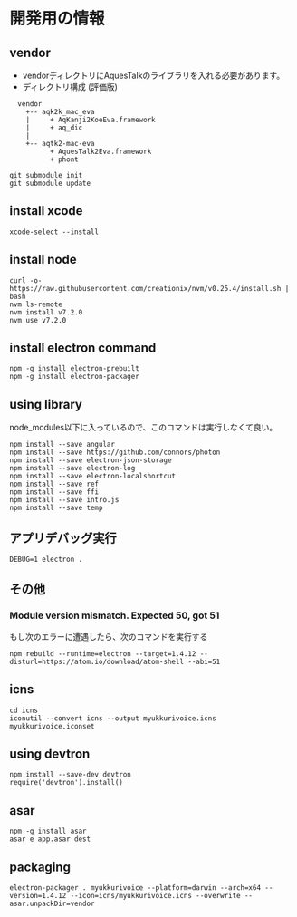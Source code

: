 # 開発用の情報
## vendor
* vendorディレクトリにAquesTalkのライブラリを入れる必要があります。
* ディレクトリ構成 (評価版)

```
  vendor
    +-- aqk2k_mac_eva
    |     + AqKanji2KoeEva.framework
    |     + aq_dic
    |
    +-- aqtk2-mac-eva
          + AquesTalk2Eva.framework
          + phont
```

    git submodule init
    git submodule update

## install xcode
    xcode-select --install

## install node
    curl -o- https://raw.githubusercontent.com/creationix/nvm/v0.25.4/install.sh | bash
    nvm ls-remote
    nvm install v7.2.0
    nvm use v7.2.0

## install electron command
    npm -g install electron-prebuilt
    npm -g install electron-packager

## using library
node_modules以下に入っているので、このコマンドは実行しなくて良い。  

    npm install --save angular
    npm install --save https://github.com/connors/photon
    npm install --save electron-json-storage
    npm install --save electron-log
    npm install --save electron-localshortcut
    npm install --save ref
    npm install --save ffi
    npm install --save intro.js
    npm install --save temp

## アプリデバッグ実行
    DEBUG=1 electron .

## その他
### Module version mismatch. Expected 50, got 51
もし次のエラーに遭遇したら、次のコマンドを実行する

    npm rebuild --runtime=electron --target=1.4.12 --disturl=https://atom.io/download/atom-shell --abi=51

## icns
    cd icns
    iconutil --convert icns --output myukkurivoice.icns myukkurivoice.iconset

## using devtron
    npm install --save-dev devtron
    require('devtron').install()

## asar
    npm -g install asar
    asar e app.asar dest

## packaging
    electron-packager . myukkurivoice --platform=darwin --arch=x64 --version=1.4.12 --icon=icns/myukkurivoice.icns --overwrite --asar.unpackDir=vendor

